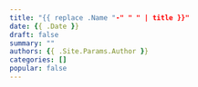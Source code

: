 ```yaml
---
title: "{{ replace .Name "-" " " | title }}"
date: {{ .Date }}
draft: false
summary: ""
authors: {{ .Site.Params.Author }}
categories: []
popular: false
---
```


